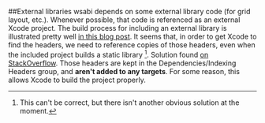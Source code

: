 
##External libraries
   wsabi depends on some external library code (for grid layout, etc.). Whenever possible, that code is referenced as an external Xcode project. The build process for including an external library is illustrated pretty well [in this blog post][zxing]. It seems that, in order to get Xcode to find the headers, we need to reference copies of those headers, even when the included project builds a static library [^lib]. Solution found [on StackOverflow][so]. Those headers are kept in the Dependencies/Indexing Headers group, and __aren't added to any targets__. For some reason, this allows Xcode to build the project properly.
   
[zxing]: http://yannickloriot.com/2011/04/how-to-install-zxing-in-xcode-4/
[so]: http://stackoverflow.com/questions/5543854/xcode-4-cant-locate-public-header-files-from-static-library-dependancy

[^lib]: This can't be correct, but there isn't another obvious solution at the moment.

